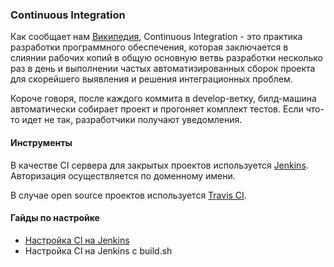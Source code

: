 ### Continuous Integration

Как сообщает нам [Википедия](https://ru.wikipedia.org/wiki/%D0%9D%D0%B5%D0%BF%D1%80%D0%B5%D1%80%D1%8B%D0%B2%D0%BD%D0%B0%D1%8F_%D0%B8%D0%BD%D1%82%D0%B5%D0%B3%D1%80%D0%B0%D1%86%D0%B8%D1%8F), Continuous Integration - это практика разработки программного обеспечения, которая заключается в слиянии рабочих копий в общую основную ветвь разработки несколько раз в день и выполнении частых автоматизированных сборок проекта для скорейшего выявления и решения интеграционных проблем.

Короче говоря, после каждого коммита в develop-ветку, билд-машина автоматически собирает проект и прогоняет комплект тестов. Если что-то идет не так, разработчики получают уведомления.

#### Инструменты

В качестве CI сервера для закрытых проектов используется [Jenkins](http://ci.dev.rambler.ru/jenkins/). Авторизация осуществляется по доменному имени.

В случае open source проектов используется [Travis CI](https://travis-ci.org/rambler-ios/).

#### Гайды по настройке

- [Настройка CI на Jenkins](/processes/continuous-integration/jenkins-ci-setup.md)
- Настройка CI на Jenkins с build.sh